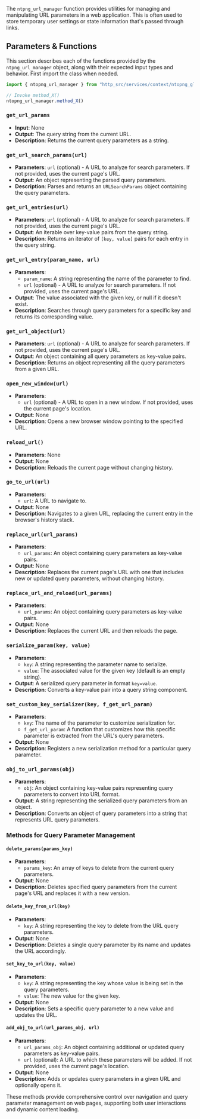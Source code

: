 The `ntpng_url_manager` function provides utilities for managing and manipulating URL parameters in a web application. This is often used to store temporary user settings or state information 
that's passed through links. 

## Parameters & Functions

This section describes each of the functions provided by the `ntpng_url_manager` object, along with their expected input types and behavior. First import the class when needed.

```javascript
import { ntopng_url_manager } from "http_src/services/context/ntopng_globals_services.js";

// Invoke method_X()
ntopng_url_manager.method_X()
```

### `get_url_params`

- **Input**: None
- **Output**: The query string from the current URL.
- **Description**: Returns the current query parameters as a string.

### `get_url_search_params(url)`

- **Parameters**: `url` (optional) - A URL to analyze for search parameters. If not provided, uses the current page's URL.
- **Output**: An object representing the parsed query parameters.
- **Description**: Parses and returns an `URLSearchParams` object containing the query parameters.

### `get_url_entries(url)`

- **Parameters**: `url` (optional) - A URL to analyze for search parameters. If not provided, uses the current page's URL.
- **Output**: An iterable over key-value pairs from the query string.
- **Description**: Returns an iterator of `[key, value]` pairs for each entry in the query string.

### `get_url_entry(param_name, url)`

- **Parameters**:
  - `param_name`: A string representing the name of the parameter to find.
  - `url` (optional) - A URL to analyze for search parameters. If not provided, uses the current page's URL.
- **Output**: The value associated with the given key, or null if it doesn't exist.
- **Description**: Searches through query parameters for a specific key and returns its corresponding value.

### `get_url_object(url)`

- **Parameters**: `url` (optional) - A URL to analyze for search parameters. If not provided, uses the current page's URL.
- **Output**: An object containing all query parameters as key-value pairs.
- **Description**: Returns an object representing all the query parameters from a given URL.

### `open_new_window(url)`

- **Parameters**:
  - `url` (optional) - A URL to open in a new window. If not provided, uses the current page's location.
- **Output**: None
- **Description**: Opens a new browser window pointing to the specified URL.

### `reload_url()`

- **Parameters**: None
- **Output**: None
- **Description**: Reloads the current page without changing history.

### `go_to_url(url)`

- **Parameters**:
  - `url`: A URL to navigate to.
- **Output**: None
- **Description**: Navigates to a given URL, replacing the current entry in the browser's history stack.

### `replace_url(url_params)`

- **Parameters**:
  - `url_params`: An object containing query parameters as key-value pairs.
- **Output**: None
- **Description**: Replaces the current page's URL with one that includes new or updated query parameters, without changing history.

### `replace_url_and_reload(url_params)`

- **Parameters**:
  - `url_params`: An object containing query parameters as key-value pairs.
- **Output**: None
- **Description**: Replaces the current URL and then reloads the page.

### `serialize_param(key, value)`

- **Parameters**:
  - `key`: A string representing the parameter name to serialize.
  - `value`: The associated value for the given key (default is an empty string).
- **Output**: A serialized query parameter in format `key=value`.
- **Description**: Converts a key-value pair into a query string component.

### `set_custom_key_serializer(key, f_get_url_param)`

- **Parameters**:
  - `key`: The name of the parameter to customize serialization for.
  - `f_get_url_param`: A function that customizes how this specific parameter is extracted from the URL's query parameters.
- **Output**: None
- **Description**: Registers a new serialization method for a particular query parameter.

### `obj_to_url_params(obj)`

- **Parameters**:
  - `obj`: An object containing key-value pairs representing query parameters to convert into URL format.
- **Output**: A string representing the serialized query parameters from an object.
- **Description**: Converts an object of query parameters into a string that represents URL query parameters.

### Methods for Query Parameter Management

#### `delete_params(params_key)`

- **Parameters**:
  - `params_key`: An array of keys to delete from the current query parameters.
- **Output**: None
- **Description**: Deletes specified query parameters from the current page's URL and replaces it with a new version.

#### `delete_key_from_url(key)`

- **Parameters**:
  - `key`: A string representing the key to delete from the URL query parameters.
- **Output**: None
- **Description**: Deletes a single query parameter by its name and updates the URL accordingly.

#### `set_key_to_url(key, value)`

- **Parameters**:
  - `key`: A string representing the key whose value is being set in the query parameters.
  - `value`: The new value for the given key.
- **Output**: None
- **Description**: Sets a specific query parameter to a new value and updates the URL.

#### `add_obj_to_url(url_params_obj, url)`

- **Parameters**:
  - `url_params_obj`: An object containing additional or updated query parameters as key-value pairs.
  - `url` (optional): A URL to which these parameters will be added. If not provided, uses the current page's location.
- **Output**: None
- **Description**: Adds or updates query parameters in a given URL and optionally opens it.

These methods provide comprehensive control over navigation and query parameter management on web pages, supporting both user interactions and dynamic content loading.
